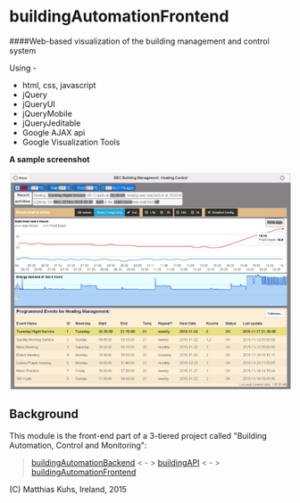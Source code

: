 # buildingAutomationFrontend

####Web-based visualization of the building management and control system 

Using -
* html, css, javascript
* jQuery
* jQueryUI
* jQueryMobile
* jQueryJeditable
* Google AJAX api
* Google Visualization Tools
 
**A sample screenshot**

![sample](https://github.com/matthiku/buildingAutomationFrontend/blob/master/SmallScreenshot.png)

## Background
This module is the front-end part of a 3-tiered project called "Building Automation, Control and Monitoring":

>[buildingAutomationBackend](https://github.com/matthiku/buildingAutomationBackend)  < - > [buildingAPI](https://github.com/matthiku/buildingAPI)  < - > [buildingAutomationFrontend](https://github.com/matthiku/buildingAutomationFrontend)

(C) Matthias Kuhs, Ireland, 2015
